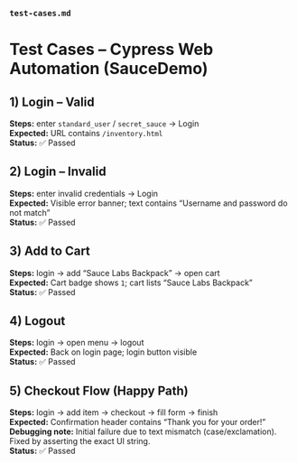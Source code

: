
### `test-cases.md`

# Test Cases – Cypress Web Automation (SauceDemo)

## 1) Login – Valid
**Steps:** enter `standard_user` / `secret_sauce` → Login  
**Expected:** URL contains `/inventory.html`  
**Status:** ✅ Passed

## 2) Login – Invalid
**Steps:** enter invalid credentials → Login  
**Expected:** Visible error banner; text contains “Username and password do not match”  
**Status:** ✅ Passed

## 3) Add to Cart
**Steps:** login → add “Sauce Labs Backpack” → open cart  
**Expected:** Cart badge shows `1`; cart lists “Sauce Labs Backpack”  
**Status:** ✅ Passed

## 4) Logout
**Steps:** login → open menu → logout  
**Expected:** Back on login page; login button visible  
**Status:** ✅ Passed

## 5) Checkout Flow (Happy Path)
**Steps:** login → add item → checkout → fill form → finish  
**Expected:** Confirmation header contains “Thank you for your order!”  
**Debugging note:** Initial failure due to text mismatch (case/exclamation). Fixed by asserting the exact UI string.  
**Status:** ✅ Passed

